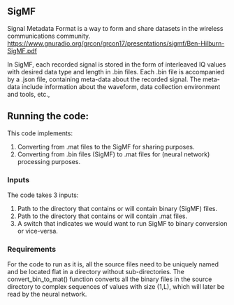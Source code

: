 ## SigMF
Signal Metadata Format is a way to form and share datasets in the wireless communications community. https://www.gnuradio.org/grcon/grcon17/presentations/sigmf/Ben-Hilburn-SigMF.pdf

In SigMF, each recorded signal is stored in the form of interleaved IQ values with desired data type and length in .bin files. Each .bin file is accompanied by a .json file, containing meta-data about the recorded signal. The meta-data include information about the waveform, data collection environment and tools, etc.,

## Running the code:

This code implements:

1. Converting from .mat files to the SigMF for sharing purposes.
2. Converting from .bin files (SigMF) to .mat files for (neural network) processing purposes.

### Inputs

The code takes 3 inputs: 

1. Path to the directory that contains or will contain binary (SigMF) files.
2. Path to the directory that contains or will contain .mat files.
3. A switch that indicates we would want to run SigMF to binary conversion or vice-versa.

### Requirements
For the code to run as it is, all the source files need to be uniquely named and be located flat in a directory without sub-directories.
The convert_bin_to_mat() function converts all the binary files in the source directory to complex sequences of values with size (1,L), which will later be read by the neural network.
